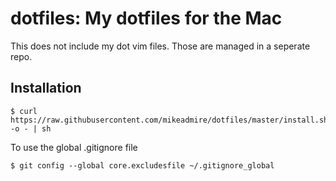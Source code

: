 # dotfiles: My dotfiles for the Mac

This does not include my dot vim files. Those are managed
in a seperate repo.

## Installation

    $ curl https://raw.githubusercontent.com/mikeadmire/dotfiles/master/install.sh -o - | sh

To use the global .gitignore file

    $ git config --global core.excludesfile ~/.gitignore_global

